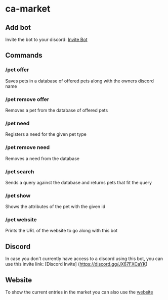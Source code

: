 # ca-market

## Add bot
Invite the bot to your discord: [Invite Bot](https://discord.com/api/oauth2/authorize?client_id=1002659405025788035&permissions=2048&scope=applications.commands%20bot)

## Commands

### /pet offer 
Saves pets in a database of offered pets along with the owners discord name

### /pet remove offer
Removes a pet from the database of offered pets

### /pet need
Registers a need for the given pet type

### /pet remove need
Removes a need from the database

### /pet search
Sends a query against the database and returns pets that fit the query

### /pet show
Shows the attributes of the pet with the given id

### /pet website
Prints the URL of the website to go along with this bot

## Discord
In case you don't currently have access to a discord using this bot, you can use this invite link:
[Discord Invite] (https://discord.gg/JX67FXCaYK)

## Website
To show the current entries in the market you can also use the [website](https://ca-page-81b2e.web.app)
